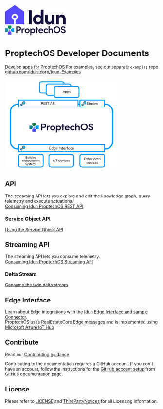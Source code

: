 ![Idun logo](images/Idun-logotype-ex.png)  
![ProptechOS logo](images/ProptechOS-logotype-ex.png)

# ProptechOS Developer Documents

[Develop apps for ProptechOS](https://proptechos.com/)
For examples, see our separate `examples` repo [github.com/idun-corp/Idun-Examples](https://github.com/idun-corp/Idun-Examples)

![ProptechOS arch](images/p8s_overview.png)

## API
The streaming API lets you explore and edit the knowledge graph, query telemetry and execute actuations.  
[Consuming Idun ProptechOS REST API](ProptechOS-Api)

### Service Object API
[Using the Service Object API](ProptechOS-Service-Object)

## Streaming API
The streaming API lets you consume telemetry.  
[Consuming Idun ProptechOS Streaming API](ProptechOS-Streaming-Api)

### Delta Stream
[Consume the twin delta stream](ProptechOS-Delta-Stream)

## Edge Interface
Learn about Edge integrations with the [Idun Edge Interface and sample Connector](ProptechOS-Edge-Interface).  
ProptechOS uses [RealEstateCore Edge messages](https://github.com/RealEstateCore/rec/tree/master/api/edge_messages) and is implemented using [Microsoft Azure IoT Hub](https://azure.microsoft.com/en-us/services/iot-hub/)

## Contribute

Read our [Contributing guidance](CONTRIBUTING.md).

Contributing to the documentation requires a GitHub account. If you don't have an account, follow the instructions for the [GitHub account setup](https://docs.github.com/en/get-started/onboarding/getting-started-with-your-github-account) from GitHub documentation page.

## License

Please refer to [LICENSE](LICENSE) and [ThirdPartyNotices](ThirdPartyNotices.md) for all Licensing information.
